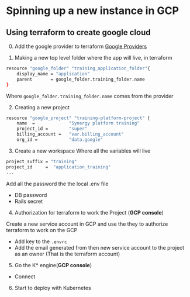 # Spinning up a new instance in GCP

## Using terraform to create google cloud



0. Add the google provider to terraform
[Google Providers](https://www.terraform.io/docs/providers/google/index.html)


1. Making a new top level folder where the app will live, in terraform

```bash
resource "google_folder" "training_application_folder"{
    display_name = "application"
    parent       = google_folder.training_folder.name
}
```

Where `google_folder.training_folder.name` comes from the provider


2. Creating a new project

```bash
resource "google_project" "training-platform-project" {
    name  =             "Synergy platform training"
    project_id =        "super"
    billing_account =   "var.billing_account"
    org_id =            "data.google"

```

3. Create a new workspace
Where all the variables will live

```bash
project_suffix = "training"
project_id     =  "application_training"
...
```

 Add all the password the the local .env file
- DB password
- Rails secret


4. Authorization for terraform to work the Project (**GCP console**)

Create a new service account in GCP and use the they to authorize terraform to work on the GCP
- Add key to the `.envrc`
- Add the email generated from then new service account to the project as an owner (That is the terraform account)


5. Go the K* engine(**GCP console**)
- Connect

6. Start to deploy with Kubernetes









